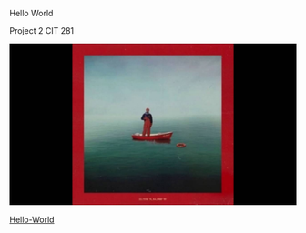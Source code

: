 Hello World

Project 2 CIT 281

![lilBoat](/images/lilBoat.jpg)

[Hello-World](https://github.com/jsmith18/hello-world)

